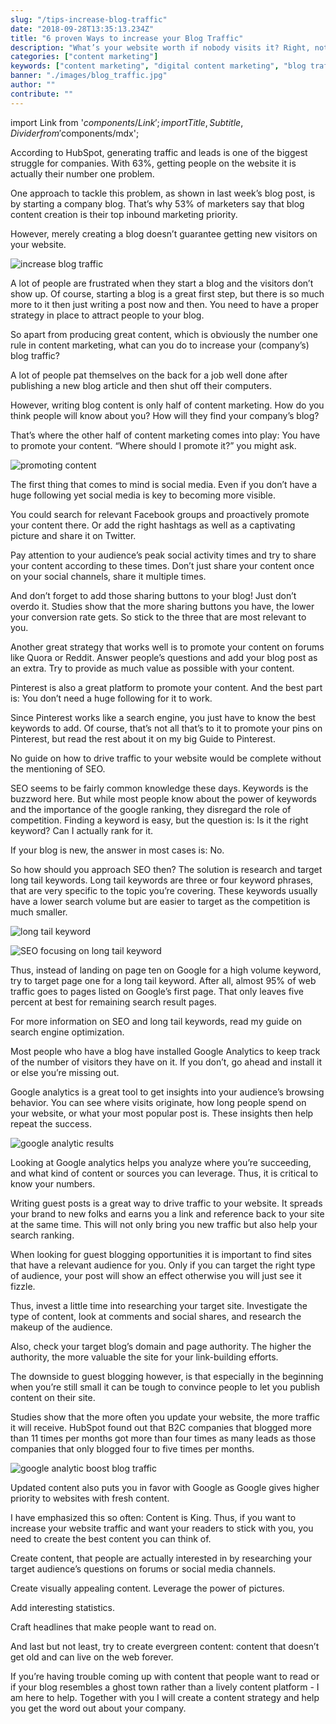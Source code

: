 ```yaml
---
slug: "/tips-increase-blog-traffic"
date: "2018-09-28T13:35:13.234Z"
title: "6 proven Ways to increase your Blog Traffic"
description: "What’s your website worth if nobody visits it? Right, not much. Here are six easy ways to increase your blog traffic today..."
categories: ["content marketing"]
keywords: ["content marketing", "digital content marketing", "blog traffic"]
banner: "./images/blog_traffic.jpg"
author: ""
contribute: ""
---
```


import Link from '$components/Link';
import { Title, Subtitle, Divider } from '$components/mdx';

According to HubSpot, generating traffic and leads is one of the biggest struggle for companies. With 63%, getting people on the website it is actually their number one problem.

One approach to tackle this problem, as shown in last week’s blog post, is by starting a company blog. That’s why <Link to="https://www.hubspot.com/marketing-statistics">53% of marketers say that blog content creation is their top inbound marketing priority</Link>.

However, merely creating a blog doesn’t guarantee getting new visitors on your website. 

![increase blog traffic](./images/blog_traffic.jpg)

A lot of people are frustrated when they start a blog and the visitors don’t show up. Of course, starting a blog is a great first step, but there is so much more to it then just writing a post now and then. You need to have a proper strategy in place to attract people to your blog.

So apart from producing great content, which is obviously the number one rule in content marketing, what can you do to increase your (company’s) blog traffic?

<Title id="promote-content">1. Promote your Content</Title>

A lot of people pat themselves on the back for a job well done after publishing  a new blog article and then shut off their computers. 

However, writing blog content is only half of content marketing. How do you think people will know about you? How will they find your company’s blog?

That’s where the other half of content marketing comes into play: You have to promote your content. “Where should I promote it?” you might ask.

![promoting content](./images/microphone.jpg)

The first thing that comes to mind is social media. Even if you don’t have a huge following yet social media is key to becoming more visible. 

You could search for relevant Facebook groups and proactively promote your content there. Or add the right hashtags as well as a captivating picture and share it on Twitter. 

Pay attention to your audience’s peak social activity times and try to share your content according to these times. Don’t just share your content once on your social channels, share it multiple times. 

And don’t forget to add those sharing buttons to your blog! Just don’t overdo it. Studies show that the more sharing buttons you have, the lower your conversion rate gets. So stick to the three that are most relevant to you. 

Another great strategy that works well is to promote your content on forums like Quora or Reddit. Answer people’s questions and add your blog post as an extra. Try to provide as much value as possible with your content. 

Pinterest is also a great platform to promote your content. And the best part is: You don’t need a huge following for it to work. 

Since Pinterest works like a search engine, you just have to know the best keywords to add. Of course, that’s not all that’s to it to promote your pins on Pinterest, but read the rest about it on my big Guide to Pinterest. 

<Title id="focus-on-longtail-keywords">2. Focus on long tail keywords</Title> 

No guide on how to drive traffic to your website would be complete without the mentioning of SEO. 

SEO seems to be fairly common knowledge these days. Keywords is the buzzword here. But while most people know about the power of keywords and the importance of the google ranking, they disregard the role of competition. Finding a keyword is easy, but the question is: Is it the right keyword? Can I actually rank for it.

If your blog is new, the answer in most cases is: No. 

So how should you approach SEO then? The solution is research and target long tail keywords. Long tail keywords are three or four keyword phrases, that are very specific to the topic you’re covering. These keywords usually have a lower search volume but are easier to target as the competition is much smaller.

![long tail keyword](./images/long_tail_keyword.jpg)

![SEO focusing on long tail keyword](./images/longtail_keyword.jpg)

Thus, instead of landing on page ten on Google for a high volume keyword, try to target page one for a long tail keyword. After all, almost 95% of web traffic goes to pages listed on Google’s first page. That only leaves five percent at best for remaining search result pages. 

For more information on SEO and long tail keywords, read my guide on search engine optimization. 

<Title id="google-analytics">3. Use Results from Google Analytics</Title> 

Most people who have a blog have installed Google Analytics to keep track of the number of visitors they have on it. If you don’t, go ahead and install it or else you’re missing out.

Google analytics is a great tool to get insights into your audience’s browsing behavior. You can see where visits originate, how long people spend on your website, or what your most popular post is. These insights then help repeat the success. 

![google analytic results](./images/google_analytics_stats.jpg)

Looking at Google analytics helps you analyze where you’re succeeding, and what kind of content or sources you can leverage. Thus, it is critical to know your numbers. 

<Title id="guest-posts">4. Write Guest Blog Posts</Title> 

Writing guest posts is a great way to drive traffic to your website. It spreads your brand to new folks and earns you a link and reference back to your site at the same time. This will not only bring you new traffic but also help your search ranking. 

When looking for guest blogging opportunities it is important to find sites that have a relevant audience for you. Only if you can target the right type of audience, your post will show an effect otherwise you will just see it fizzle. 

Thus, invest a little time into researching your target site. Investigate the type of content, look at comments and social shares, and research the makeup of the audience. 

Also, check your target blog’s <Link to="https://moz.com/learn/seo/domain-authority">domain and page authority</Link>. The higher the authority, the more valuable the site  for your link-building efforts. 

The downside to guest blogging however, is that especially in the beginning when you’re still small it can be tough to convince people to let you publish content on their site.

<Title id="be-consistent">5. Write more and be consistent</Title> 

Studies show that the more often you update your website, the more traffic it will receive. HubSpot found out that B2C companies that <Link to="https://www.hubspot.com/marketing-statistics">blogged more than 11 times per months got more than four times as many leads as those companies that only blogged four to five times per months</Link>.

![google analytic boost blog traffic](./images/google_analytics.jpg)


Updated content also puts you in favor with Google as Google gives higher priority to websites with fresh content. 

<Title id="best-content">6. Create the best Content you can think of</Title> 

I have emphasized this so often: Content is King. Thus, if you want to increase your website traffic and want your readers to stick with you, you need to create the best content you can think of. 

Create content, that people are actually interested in by researching your target audience’s  questions on forums or social media channels. 

Create visually appealing content. Leverage the power of pictures.

Add interesting statistics.

Craft headlines that make people want to read on. 

And last but not least, try to create evergreen content: content that doesn’t get old and can live on the web forever. 


If you’re having trouble coming up with content that people want to read or if your blog resembles a ghost town rather than a lively content platform - I am here to help. Together with you I will create a content strategy and help you get the word out  about your company. 


